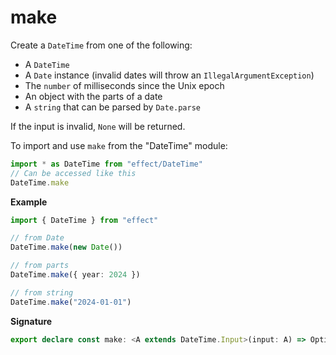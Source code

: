 # make

Create a `DateTime` from one of the following:

- A `DateTime`
- A `Date` instance (invalid dates will throw an `IllegalArgumentException`)
- The `number` of milliseconds since the Unix epoch
- An object with the parts of a date
- A `string` that can be parsed by `Date.parse`

If the input is invalid, `None` will be returned.

To import and use `make` from the "DateTime" module:

```ts
import * as DateTime from "effect/DateTime"
// Can be accessed like this
DateTime.make
```

**Example**

```ts
import { DateTime } from "effect"

// from Date
DateTime.make(new Date())

// from parts
DateTime.make({ year: 2024 })

// from string
DateTime.make("2024-01-01")
```

**Signature**

```ts
export declare const make: <A extends DateTime.Input>(input: A) => Option.Option<DateTime.PreserveZone<A>>
```
